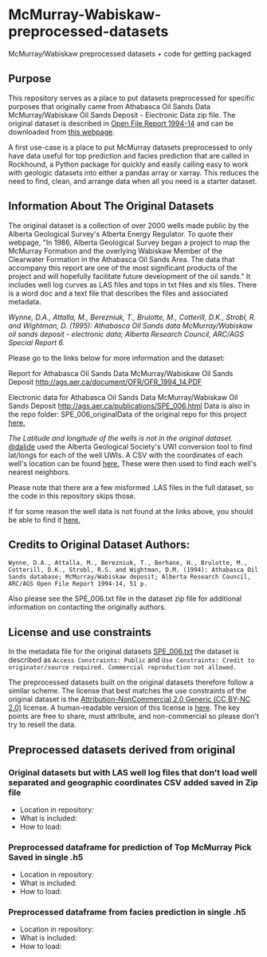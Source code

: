 # McMurray-Wabiskaw-preprocessed-datasets
McMurray/Wabiskaw preprocessed datasets + code for getting packaged

Purpose
-------
This repository serves as a place to put datasets preprocessed for specific purposes that originally came from Athabasca Oil Sands Data McMurray/Wabiskaw Oil Sands Deposit - Electronic Data zip file. The original dataset is described in <a href="https://ags.aer.ca/publications/OFR_1994_14.html">Open File Report 1994-14</a> and can be downloaded from <a href="https://ags.aer.ca/publications/SPE_006.html">this webpage</a>.

A first use-case is a place to put McMurray datasets preprocessed to only have data useful for top prediction and facies prediction that are called in Rockhound, a Python package for quickly and easily calling easy to work with geologic datasets into either a pandas array or xarray. This reduces the need to find, clean, and arrange data when all you need is a starter dataset. 


Information About The Original Datasets
-------
The original dataset is a collection of over 2000 wells made public by the Alberta Geological Survey's Alberta Energy Regulator. To quote their webpage, "In 1986, Alberta Geological Survey began a project to map the McMurray Formation and the overlying Wabiskaw Member of the Clearwater Formation in the Athabasca Oil Sands Area. The data that accompany this report are one of the most significant products of the project and will hopefully facilitate future development of the oil sands." It includes well log curves as LAS files and tops in txt files and xls files. There is a word doc and a text file that describes the files and associated metadata. 

_Wynne, D.A., Attalla, M., Berezniuk, T., Brulotte, M., Cotterill, D.K., Strobl, R. and Wightman, D. (1995): Athabasca Oil Sands data McMurray/Wabiskaw oil sands deposit - electronic data; Alberta Research Council, ARC/AGS Special Report 6._

Please go to the links below for more information and the dataset:

Report for Athabasca Oil Sands Data McMurray/Wabiskaw Oil Sands Deposit http://ags.aer.ca/document/OFR/OFR_1994_14.PDF

Electronic data for Athabasca Oil Sands Data McMurray/Wabiskaw Oil Sands Deposit http://ags.aer.ca/publications/SPE_006.html Data is also in the repo folder: SPE_006_originalData of the original repo for this project <a href="https://github.com/JustinGOSSES/MannvilleGroup_Strat_Hackathon/tree/master/SPE_006_originalData">here.</a>

_The Latitude and longitude of the wells is not in the original dataset._ <a href="https://github.com/dalide">@dalide<a> used the Alberta Geological Society's UWI conversion tool to find lat/longs for each of the well UWIs. A CSV with the coordinates of each well's location can be found <a href="https://github.com/JustinGOSSES/MannvilleGroup_Strat_Hackathon/blob/master/well_lat_lng.csv">here.</a> These were then used to find each well's nearest neighbors.

Please note that there are a few misformed .LAS files in the full dataset, so the code in this repository skips those.

If for some reason the well data is not found at the links above, you should be able to find it <a href="https://github.com/JustinGOSSES/MannvilleGroup_Strat_Hackathon/tree/master/SPE_006_originalData">here.</a>

## Credits to Original Dataset Authors:
```
Wynne, D.A., Attalla, M., Berezniuk, T., Berhane, H., Brulotte, M., Cotterill, D.K., Strobl, R.S. and Wightman, D.M. (1994): Athabasca Oil Sands database; McMurray/Wabiskaw deposit; Alberta Research Council, ARC/AGS Open File Report 1994-14, 51 p.
```
Also please see the SPE_006.txt file in the dataset zip file for additional information on contacting the originally authors.

## License and use constraints
In the metadata file for the original datasets <a href="https://github.com/JustinGOSSES/MannvilleGroup_Strat_Hackathon/blob/master/SPE_006_originalData/Metadata/SPE_006.txt">SPE_006.txt</a> the dataset is described as `Access Constraints: Public` and `Use Constraints: Credit to originator/source required. Commercial reproduction not allowed.`

The preprocessed datasets built on the original datasets therefore follow a similar scheme. The license that best matches the use constraints of the original dataset is the <a href="https://creativecommons.org/licenses/by-nc/2.0/legalcode">Attribution-NonCommercial 2.0 Generic (CC BY-NC 2.0)</a> license. A human-readable version of this license is <a href="https://creativecommons.org/licenses/by-nc/2.0/">here</a>. The key points are free to share, must attribute, and non-commercial so please don't try to resell the data.

## Preprocessed datasets derived from original

### Original datasets but with LAS well log files that don't load well separated and geographic coordinates CSV added saved in Zip file
- Location in repository: 
- What is included:
- How to load:

### Preprocessed dataframe for prediction of Top McMurray Pick Saved in single .h5 
- Location in repository: 
- What is included:
- How to load:

### Preprocessed dataframe from facies prediction in single .h5
- Location in repository: 
- What is included:
- How to load:



